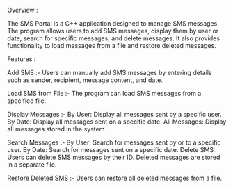 Overview :

The SMS Portal is a C++ application designed to manage SMS messages. The program allows users to add SMS messages, 
display them by user or date, search for specific messages, and delete messages. It also provides functionality to load messages from a file and restore deleted messages.


Features :

Add SMS :- 
Users can manually add SMS messages by entering details such as sender, recipient, message content, and date.

Load SMS from File :- 
The program can load SMS messages from a specified file.

Display Messages :-
By User: Display all messages sent by a specific user.
By Date: Display all messages sent on a specific date.
All Messages: Display all messages stored in the system.

Search Messages :-
By User: Search for messages sent by or to a specific user.
By Date: Search for messages sent on a specific date.
Delete SMS: Users can delete SMS messages by their ID. Deleted messages are stored in a separate file.

Restore Deleted SMS :- 
Users can restore all deleted messages from a file.

